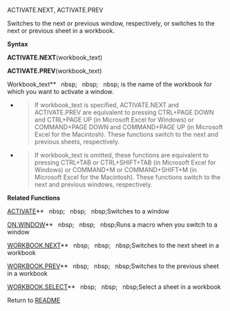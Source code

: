 ACTIVATE.NEXT, ACTIVATE.PREV

Switches to the next or previous window, respectively, or switches to
the next or previous sheet in a workbook.

**Syntax**

**ACTIVATE.NEXT**(workbook\_text)

**ACTIVATE.PREV**(workbook\_text)

Workbook\_text**&nbsp;&nbsp;&nbsp;nbsp;&nbsp;&nbsp;&nbsp;nbsp;&nbsp;&nbsp;&nbsp;nbsp;&nbsp;is the name of the workbook for
which you want to activate a window.

  - > If workbook\_text is specified, ACTIVATE.NEXT and ACTIVATE.PREV
    > are equivalent to pressing CTRL+PAGE DOWN and CTRL+PAGE UP (in
    > Microsoft Excel for Windows) or COMMAND+PAGE DOWN and COMMAND+PAGE
    > UP (in Microsoft Excel for the Macintosh). These functions switch
    > to the next and previous sheets, respectively.

  - > If workbook\_text is omitted, these functions are equivalent to
    > pressing CTRL+TAB or CTRL+SHIFT+TAB (in Microsoft Excel for
    > Windows) or COMMAND+M or COMMAND+SHIFT+M (in Microsoft Excel for
    > the Macintosh). These functions switch to the next and previous
    > windows, respectively.


**Related Functions**

[ACTIVATE](ACTIVATE.md)**&nbsp;&nbsp;&nbsp;nbsp;&nbsp;&nbsp;&nbsp;nbsp;&nbsp;&nbsp;&nbsp;nbsp;Switches to a window

[ON.WINDOW](ON.WINDOW.md)**&nbsp;&nbsp;&nbsp;nbsp;&nbsp;&nbsp;&nbsp;nbsp;&nbsp;&nbsp;&nbsp;nbsp;Runs a macro when you switch to a window

[WORKBOOK.NEXT](WORKBOOK.NEXT.md)**&nbsp;&nbsp;&nbsp;nbsp;&nbsp;&nbsp;&nbsp;nbsp;&nbsp;&nbsp;&nbsp;nbsp;Switches to the next sheet in a workbook

[WORKBOOK.PREV](WORKBOOK.PREV.md)**&nbsp;&nbsp;&nbsp;nbsp;&nbsp;&nbsp;&nbsp;nbsp;&nbsp;&nbsp;&nbsp;nbsp;Switches to the previous sheet in a
workbook

[WORKBOOK.SELECT](WORKBOOK.SELECT.md)**&nbsp;&nbsp;&nbsp;nbsp;&nbsp;&nbsp;&nbsp;nbsp;&nbsp;&nbsp;&nbsp;nbsp;Select a sheet in a workbook



Return to [README](README.md)


